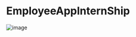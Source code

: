 # EmployeeAppInternShip

![image](https://github.com/user-attachments/assets/68c454f1-2f16-44ab-aca0-1c8d655b38f7)
